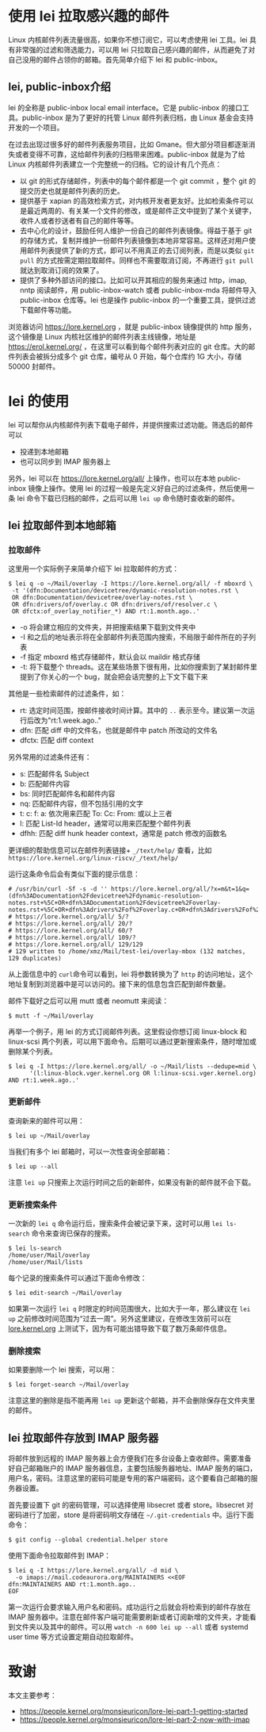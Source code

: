 # 使用 lei 拉取感兴趣的邮件

Linux 内核邮件列表流量很高，如果你不想订阅它，可以考虑使用 lei 工具。lei 具有非常强的过滤和筛选能力，可以用 lei 只拉取自己感兴趣的邮件，从而避免了对自己没用的邮件占领你的邮箱。首先简单介绍下 lei 和 public-inbox。

## lei, public-inbox介绍

lei 的全称是 public-inbox local email interface。它是 public-inbox 的接口工具。public-inbox 是为了更好的托管 Linux 邮件列表归档，由 Linux 基金会支持开发的一个项目。

在过去出现过很多好的邮件列表服务项目，比如 Gmane。但大部分项目都逐渐消失或者变得不可靠，这给邮件列表的归档带来困难。public-inbox 就是为了给 Linux 内核邮件列表建立一个完整统一的归档。它的设计有几个亮点：

* 以 git 的形式存储邮件，列表中的每个邮件都是一个 git commit ，整个 git 的提交历史也就是邮件列表的历史。
* 提供基于 xapian 的高效检索方式，对内核开发者更友好。比如检索条件可以是最近两周的、有关某一个文件的修改，或是邮件正文中提到了某个关键字，收件人或者抄送者有自己的邮件等等。
* 去中心化的设计，鼓励任何人维护一份自己的邮件列表镜像。得益于基于 git 的存储方式，复制并维护一份邮件列表镜像到本地非常容易。这样还对用户使用邮件列表提供了新的方式，即可以不用真正的去订阅列表，而是以类似 `git pull` 的方式按需定期拉取邮件。同样也不需要取消订阅，不再进行 `git pull` 就达到取消订阅的效果了。
* 提供了多种外部访问的接口。比如可以开其相应的服务来通过 http，imap, nntp 阅读邮件，用 public-inbox-watch 或者 public-inbox-mda 将邮件导入 public-inbox 仓库等。lei 也是操作 public-inbox 的一个重要工具，提供过滤下载邮件等功能。

浏览器访问 https://lore.kernel.org ，就是 public-inbox 镜像提供的 http 服务，这个镜像是 Linux 内核社区维护的邮件列表主线镜像，地址是 https://erol.kernel.org/ ，在这里可以看到每个邮件列表对应的 git 仓库。大的邮件列表会被拆分成多个 git 仓库，编号从 0 开始，每个仓库约 1G 大小，存储 50000 封邮件。

# lei 的使用

lei 可以帮你从内核邮件列表下载电子邮件，并提供搜索过滤功能。筛选后的邮件可以

* 投递到本地邮箱
* 也可以同步到 IMAP 服务器上

另外，lei 可以在 https://lore.kernel.org/all/ 上操作，也可以在本地 public-inbox 镜像上操作。使用 lei 的过程一般是先定义好自己的过滤条件，然后使用一条 lei 命令下载已归档的邮件，之后可以用 `lei up` 命令随时查收新的邮件。

## lei 拉取邮件到本地邮箱

### 拉取邮件

这里用一个实际例子来简单介绍下 lei 拉取邮件的方式：

```
$ lei q -o ~/Mail/overlay -I https://lore.kernel.org/all/ -f mboxrd \
 -t '(dfn:Documentation/devicetree/dynamic-resolution-notes.rst \
 OR dfn:Documentation/devicetree/overlay-notes.rst \
 OR dfn:drivers/of/overlay.c OR dfn:drivers/of/resolver.c \
 OR dfctx:of_overlay_notifier_*) AND rt:1.month.ago..'
```

* -o 将会建立相应的文件夹，并把搜索结果下载到文件夹中
* -I 和之后的地址表示将在全部邮件列表范围内搜索，不局限于邮件所在的子列表
* -f 指定 mboxrd 格式存储邮件，默认会以 maildir 格式存储
* -t: 将下载整个 threads。这在某些场景下很有用，比如你搜索到了某封邮件里提到了你关心的一个 bug，就会把会话完整的上下文下载下来

其他是一些检索邮件的过滤条件，如：

* rt: 选定时间范围，按邮件接收时间计算。其中的 `..` 表示至今。建议第一次运行后改为"rt:1.week.ago.."
* dfn: 匹配 diff 中的文件名，也就是邮件中 patch 所改动的文件名
* dfctx: 匹配 diff context

另外常用的过滤条件还有：

* s: 匹配邮件名 Subject
* b: 匹配邮件内容
* bs: 同时匹配邮件名和邮件内容
* nq: 匹配邮件内容，但不包括引用的文字
* t: c: f: a: 依次用来匹配 To: Cc: From: 或以上三者
* l: 匹配 List-Id header，通常可以用来匹配整个邮件列表
* dfhh: 匹配 diff hunk header context，通常是 patch 修改的函数名

更详细的帮助信息可以在邮件列表链接+ `_/text/help/` 查看，比如 `https://lore.kernel.org/linux-riscv/_/text/help/`

运行这条命令后会有类似下面的提示信息：

```
# /usr/bin/curl -Sf -s -d '' https://lore.kernel.org/all/?x=m&t=1&q=(dfn%3ADocumentation%2Fdevicetree%2Fdynamic-resolution-notes.rst+%5C+OR+dfn%3ADocumentation%2Fdevicetree%2Foverlay-notes.rst+%5C+OR+dfn%3Adrivers%2Fof%2Foverlay.c+OR+dfn%3Adrivers%2Fof%2Fresolver.c+%5C+OR+dfctx%3Aof_overlay_notifier_*)+AND+rt%3A1697109859..
# https://lore.kernel.org/all/ 5/?
# https://lore.kernel.org/all/ 20/?
# https://lore.kernel.org/all/ 60/?
# https://lore.kernel.org/all/ 109/?
# https://lore.kernel.org/all/ 129/129
# 129 written to /home/xmz/Mail/test-lei/overlay-mbox (132 matches, 129 duplicates)
```

从上面信息中的 `curl`命令可以看到，lei 将参数转换为了 `http` 的访问地址，这个地址复制到浏览器中是可以访问的。接下来的信息包含匹配到邮件数量。

邮件下载好之后可以用 mutt 或者 neomutt 来阅读：

```
$ mutt -f ~/Mail/overlay
```

再举一个例子，用 lei 的方式订阅邮件列表。这里假设你想订阅 linux-block 和 linux-scsi 两个列表，可以用下面命令。后期可以通过更新搜索条件，随时增加或删除某个列表。

```
$ lei q -I https://lore.kernel.org/all/ -o ~/Mail/lists --dedupe=mid \
      '(l:linux-block.vger.kernel.org OR l:linux-scsi.vger.kernel.org) AND rt:1.week.ago..'
```

### 更新邮件

查询新来的邮件可以用：

```
$ lei up ~/Mail/overlay
```

当我们有多个 lei 邮箱时，可以一次性查询全部邮箱：

```
$ lei up --all
```

注意 `lei up` 只搜索上次运行时间之后的新邮件，如果没有新的邮件就不会下载。

### 更新搜索条件

一次新的 `lei q` 命令运行后，搜索条件会被记录下来，这时可以用 `lei ls-search` 命令来查询已保存的搜索。

```
$ lei ls-search
/home/user/Mail/overlay
/home/user/Mail/lists
```

每个记录的搜索条件可以通过下面命令修改：

```
$ lei edit-search ~/Mail/overlay
```

如果第一次运行 `lei q` 时限定的时间范围很大，比如大于一年，那么建议在 `lei up` 之前修改时间范围为“过去一周”。另外这里建议，在修改生效前可以在 [lore.kernel.org](https://lore.kernel.org) 上测试下，因为有可能出错导致下载了数万条邮件信息。

### 删除搜索

如果要删除一个 lei 搜索，可以用：

```
$ lei forget-search ~/Mail/overlay
```

注意这里的删除是指不能再用 `lei up` 更新这个邮箱，并不会删除保存在文件夹里的邮件。

## lei 拉取邮件存放到 IMAP 服务器

将邮件放到远程的 IMAP 服务器上会方便我们在多台设备上查收邮件。需要准备好自己邮箱账户的 IMAP 服务器信息，主要包括服务器地址、IMAP 服务的端口，用户名，密码。注意这里的密码可能是专用的客户端密码，这个要看自己邮箱的服务器设置。

首先要设置下 git 的密码管理，可以选择使用 libsecret 或者 store。libsecret 对密码进行了加密，store 是将密码明文存储在 `~/.git-credentials` 中。运行下面命令：

```
$ git config --global credential.helper store
```

使用下面命令拉取邮件到 IMAP：

```
$ lei q -I https://lore.kernel.org/all/ -d mid \
  -o imaps://mail.codeaurora.org/MAINTAINERS <<EOF
dfn:MAINTAINERS AND rt:1.month.ago..
EOF
```

第一次运行会要求输入用户名和密码。成功运行之后就会将检索到的邮件存放在 IMAP 服务器中。注意在邮件客户端可能需要刷新或者订阅新增的文件夹，才能看到文件夹以及其中的邮件。可以用 `watch -n 600 lei up --all` 或者 systemd user time 等方式设置定期自动拉取邮件。

# 致谢

本文主要参考：

* https://people.kernel.org/monsieuricon/lore-lei-part-1-getting-started
* https://people.kernel.org/monsieuricon/lore-lei-part-2-now-with-imap

